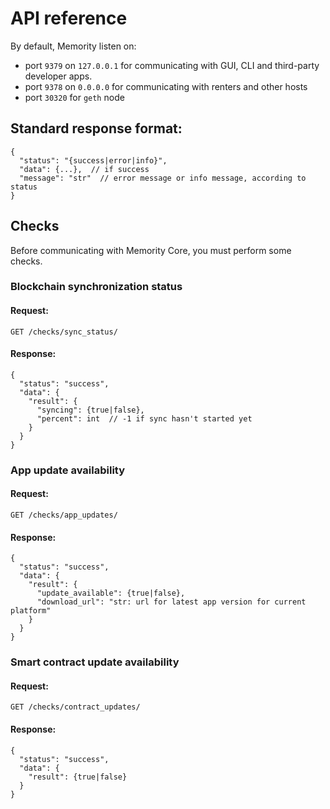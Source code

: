# API reference
By default, Memority listen on: 
- port `9379` on `127.0.0.1` for communicating with GUI, CLI and third-party developer apps.
- port `9378` on `0.0.0.0` for communicating with renters and other hosts
- port `30320` for `geth` node

## Standard response format:
```
{
  "status": "{success|error|info}",
  "data": {...},  // if success
  "message": "str"  // error message or info message, according to status
}
```

## Checks
Before communicating with Memority Core, you must perform some checks.

### Blockchain synchronization status

#### Request:
`GET /checks/sync_status/`
#### Response:
```
{
  "status": "success",
  "data": {
    "result": {
      "syncing": {true|false},
      "percent": int  // -1 if sync hasn't started yet
    }
  }
}
```

### App update availability

#### Request:
`GET /checks/app_updates/`
#### Response:
```
{
  "status": "success",
  "data": {
    "result": {
      "update_available": {true|false},
      "download_url": "str: url for latest app version for current platform"
    }
  }
}
```

### Smart contract update availability

#### Request:
`GET /checks/contract_updates/`
#### Response:
```
{
  "status": "success",
  "data": {
    "result": {true|false}
  }
}
```
